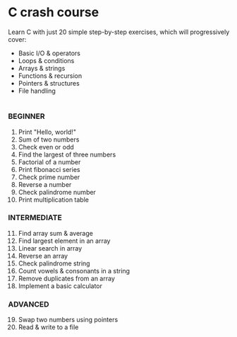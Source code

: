 # C crash course

Learn C with just 20 simple step-by-step exercises, which will progressively cover:
- Basic I/O & operators
- Loops & conditions
- Arrays & strings
- Functions & recursion
- Pointers & structures
- File handling
#

### BEGINNER
1. Print "Hello, world!"
2. Sum of two numbers
3. Check even or odd
4. Find the largest of three numbers
5. Factorial of a number
6. Print fibonacci series
7. Check prime number
8. Reverse a number
9. Check palindrome number
10. Print multiplication table

### INTERMEDIATE
11. Find array sum & average
12. Find largest element in an array
13. Linear search in array
14. Reverse an array
15. Check palindrome string
16. Count vowels & consonants in a string
17. Remove duplicates from an array
18. Implement a basic calculator

### ADVANCED
19. Swap two numbers using pointers
20. Read & write to a file
